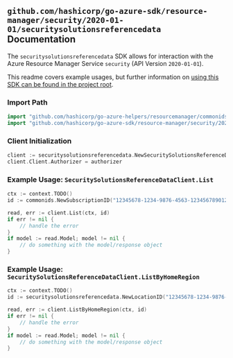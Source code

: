 
## `github.com/hashicorp/go-azure-sdk/resource-manager/security/2020-01-01/securitysolutionsreferencedata` Documentation

The `securitysolutionsreferencedata` SDK allows for interaction with the Azure Resource Manager Service `security` (API Version `2020-01-01`).

This readme covers example usages, but further information on [using this SDK can be found in the project root](https://github.com/hashicorp/go-azure-sdk/tree/main/docs).

### Import Path

```go
import "github.com/hashicorp/go-azure-helpers/resourcemanager/commonids"
import "github.com/hashicorp/go-azure-sdk/resource-manager/security/2020-01-01/securitysolutionsreferencedata"
```


### Client Initialization

```go
client := securitysolutionsreferencedata.NewSecuritySolutionsReferenceDataClientWithBaseURI("https://management.azure.com")
client.Client.Authorizer = authorizer
```


### Example Usage: `SecuritySolutionsReferenceDataClient.List`

```go
ctx := context.TODO()
id := commonids.NewSubscriptionID("12345678-1234-9876-4563-123456789012")

read, err := client.List(ctx, id)
if err != nil {
	// handle the error
}
if model := read.Model; model != nil {
	// do something with the model/response object
}
```


### Example Usage: `SecuritySolutionsReferenceDataClient.ListByHomeRegion`

```go
ctx := context.TODO()
id := securitysolutionsreferencedata.NewLocationID("12345678-1234-9876-4563-123456789012", "locationValue")

read, err := client.ListByHomeRegion(ctx, id)
if err != nil {
	// handle the error
}
if model := read.Model; model != nil {
	// do something with the model/response object
}
```
